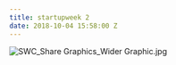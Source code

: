 ```yaml
---
title: startupweek 2
date: 2018-10-04 15:58:00 Z
---
```


![SWC_Share Graphics_Wider Graphic.jpg](/uploads/SWC_Share%20Graphics_Wider%20Graphic.jpg)